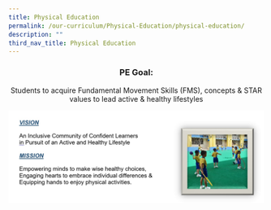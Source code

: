 ```yaml
---
title: Physical Education
permalink: /our-curriculum/Physical-Education/physical-education/
description: ""
third_nav_title: Physical Education
---
```

<center><h3>PE Goal:</h3>Students to acquire Fundamental Movement Skills (FMS), concepts & STAR values to lead active & healthy lifestyles</center>

![](/images/PE.jpeg)